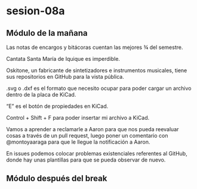 # sesion-08a
## Módulo de la mañana
Las notas de encargos y bitácoras cuentan las mejores ¾ del semestre.

Cantata Santa María de Iquique es imperdible.

Oskitone, un fabricante de sintetizadores e instrumentos musicales, tiene sus repositorios en GitHub para la vista pública.

.svg o .dxf es el formato que necesito ocupar para poder cargar un archivo dentro de la placa de KiCad.

“E” es el botón de propiedades en KiCad.

Control + Shift + F para poder insertar mi archivo a KiCad.

Vamos a aprender a reclamarle a Aaron para que nos pueda reevaluar cosas a través de un pull request, luego poner un comentario con @montoyaaraga para que le llegue la notificación a Aaron.

En issues podemos colocar problemas existenciales referentes al GitHub, donde hay unas plantillas para que se pueda observar de nuevo.

## Módulo después del break
